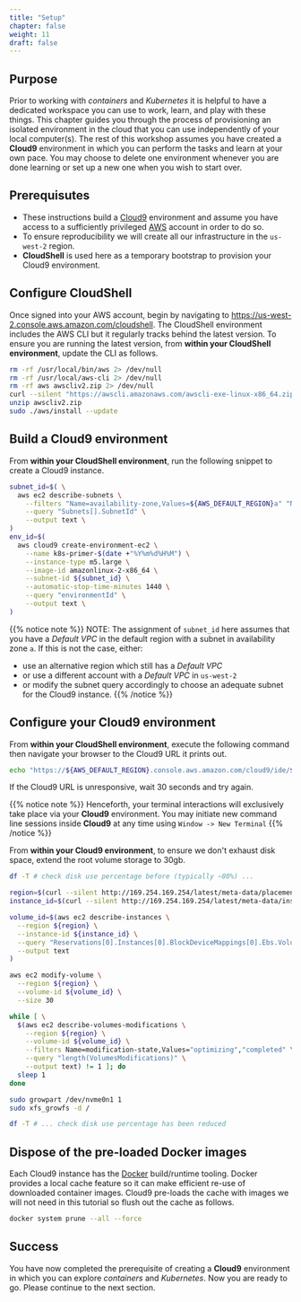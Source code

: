 ```yaml
---
title: "Setup"
chapter: false
weight: 11
draft: false
---
```


## Purpose

Prior to working with *containers* and *Kubernetes* it is helpful to have a dedicated workspace you can use to work, learn, and play with these things.
This chapter guides you through the process of provisioning an isolated environment in the cloud that you can use independently of your local computer(s).
The rest of this workshop assumes you have created a **Cloud9** environment in which you can perform the tasks and learn at your own pace.
You may choose to delete one environment whenever you are done learning or set up a new one when you wish to start over.

## Prerequisutes

- These instructions build a [Cloud9](https://aws.amazon.com/cloud9/) environment and assume you have access to a sufficiently privileged [AWS](https://aws.amazon.com/) account in order to do so.
- To ensure reproducibility we will create all our infrastructure in the `us-west-2` region. 
- **CloudShell** is used here as a temporary bootstrap to provision your Cloud9 environment.

## Configure CloudShell

Once signed into your AWS account, begin by navigating to https://us-west-2.console.aws.amazon.com/cloudshell. The CloudShell environment includes the AWS CLI but it regularly tracks behind the latest version.
To ensure you are running the latest version, from **within your CloudShell environment**, update the CLI as follows.
```bash
rm -rf /usr/local/bin/aws 2> /dev/null
rm -rf /usr/local/aws-cli 2> /dev/null
rm -rf aws awscliv2.zip 2> /dev/null
curl --silent "https://awscli.amazonaws.com/awscli-exe-linux-x86_64.zip" -o "awscliv2.zip"
unzip awscliv2.zip
sudo ./aws/install --update
```

## Build a Cloud9 environment

From **within your CloudShell environment**, run the following snippet to create a Cloud9 instance.
```bash
subnet_id=$( \
  aws ec2 describe-subnets \
    --filters "Name=availability-zone,Values=${AWS_DEFAULT_REGION}a" "Name=default-for-az,Values=true" \
    --query "Subnets[].SubnetId" \
    --output text \
)
env_id=$(
  aws cloud9 create-environment-ec2 \
    --name k8s-primer-$(date +"%Y%m%d%H%M") \
    --instance-type m5.large \
    --image-id amazonlinux-2-x86_64 \
    --subnet-id ${subnet_id} \
    --automatic-stop-time-minutes 1440 \
    --query "environmentId" \
    --output text \
)
```

{{% notice note %}}
NOTE: The assignment of `subnet_id` here assumes that you have a *Default VPC* in the default region with a subnet in availability zone `a`.
If this is not the case, either:
- use an alternative region which still has a *Default VPC*
- or use a different account with a *Default VPC* in `us-west-2`
- or modify the subnet query accordingly to choose an adequate subnet for the Cloud9 instance.
{{% /notice %}}

## Configure your Cloud9 environment

From **within your CloudShell environment**, execute the following command then navigate your browser to the Cloud9 URL it prints out.
```bash
echo "https://${AWS_DEFAULT_REGION}.console.aws.amazon.com/cloud9/ide/${env_id}"
```

If the Cloud9 URL is unresponsive, wait 30 seconds and try again.

{{% notice note %}}
Henceforth, your terminal interactions will exclusively take place via your **Cloud9** environment.
You may initiate new command line sessions inside **Cloud9** at any time using `Window -> New Terminal`
{{% /notice %}}

From **within your Cloud9 environment**, to ensure we don't exhaust disk space, extend the root volume storage to 30gb.
```bash
df -T # check disk use percentage before (typically ~80%) ...

region=$(curl --silent http://169.254.169.254/latest/meta-data/placement/region)
instance_id=$(curl --silent http://169.254.169.254/latest/meta-data/instance-id)

volume_id=$(aws ec2 describe-instances \
  --region ${region} \
  --instance-id ${instance_id} \
  --query "Reservations[0].Instances[0].BlockDeviceMappings[0].Ebs.VolumeId" \
  --output text
)

aws ec2 modify-volume \
  --region ${region} \
  --volume-id ${volume_id} \
  --size 30

while [ \
  $(aws ec2 describe-volumes-modifications \
    --region ${region} \
    --volume-id ${volume_id} \
    --filters Name=modification-state,Values="optimizing","completed" \
    --query "length(VolumesModifications)" \
    --output text) != 1 ]; do
  sleep 1
done

sudo growpart /dev/nvme0n1 1
sudo xfs_growfs -d /

df -T # ... check disk use percentage has been reduced
```

## Dispose of the pre-loaded Docker images

Each Cloud9 instance has the [Docker](https://www.docker.com/) build/runtime tooling.
Docker provides a local cache feature so it can make efficient re-use of downloaded container images.
Cloud9 pre-loads the cache with images we will not need in this tutorial so flush out the cache as follows.
```bash
docker system prune --all --force
```

## Success

You have now completed the prerequisite of creating a **Cloud9** environment in which you can explore *containers* and *Kubernetes*.
Now you are ready to go. Please continue to the next section.
